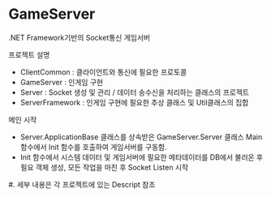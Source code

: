 # GameServer
.NET Framework기반의 Socket통신 게임서버

프로젝트 설명
- ClientCommon : 클라이언트와 통신에 필요한 프로토콜
- GameServer : 인게임 구현
- Server : Socket 생성 및 관리 / 데이터 송수신을 처리하는 클래스의 프로젝트
- ServerFramework : 인게임 구현에 필요한 추상 클래스 및 Util클래스의 집합

메인 시작
- Server.ApplicationBase 클래스를 상속받은 GameServer.Server 클래스 Main 함수에서 Init 함수를 호출하여 게임서버를 구동함.
- Init 함수에서 시스템 데이터 및 게임서버에 필요한 메타데이터를 DB에서 불러온 후 필요 객체 생성, 모든 작업을 마친 후 Socket Listen 시작

#. 세부 내용은 각 프로젝트에 있는 Descript 참조
